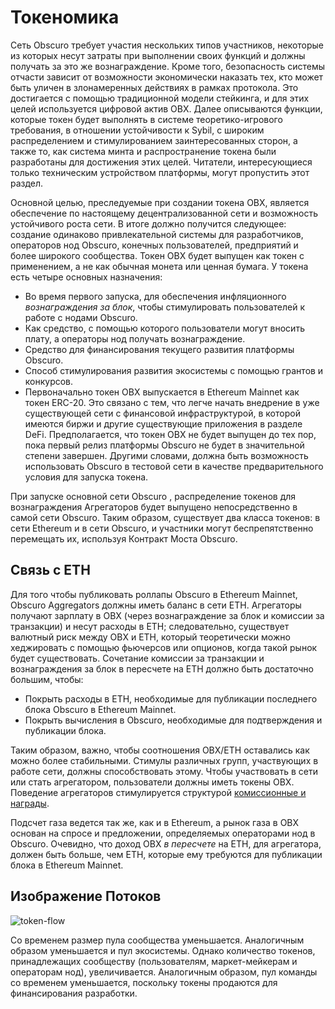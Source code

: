 # Токеномика
Сеть Obscuro требует участия нескольких типов участников, некоторые из которых несут затраты при выполнении своих функций и должны получать за это же вознаграждение. Кроме того, безопасность системы отчасти зависит от возможности экономически наказать тех, кто может быть уличен в злонамеренных действиях в рамках протокола. Это достигается с помощью традиционной модели стейкинга, и для этих целей используется цифровой актив OBX. Далее описываются функции, которые токен будет выполнять в системе теоретико-игрового требования, в отношении устойчивости к Sybil, с широким распределением и стимулированием заинтересованных сторон, а также то, как система минта и распространение токена были разработаны для достижения этих целей. Читатели, интересующиеся только техническим устройством платформы, могут пропустить этот раздел.

Основной целью, преследуемые при создании токена OBX, является обеспечение по настоящему децентрализованной сети и возможность устойчивого роста сети. В итоге должно получится следующее: создание одинаково привлекательной системы для разработчиков, операторов нод Obscuro, конечных пользователей, предприятий и более широкого сообщества. Токен OBX будет выпущен как токен с применением, а не как обычная монета или ценная бумага. У токена есть четыре основных назначения:

* Во время первого запуска, для обеспечения инфляционного _вознаграждения за блок_, чтобы стимулировать пользователей к работе с нодами Obscuro.
* Как средство, с помощью которого пользователи могут вносить плату, а операторы нод получать вознаграждение.
* Средство для финансирования текущего развития платформы Obscuro.
* Способ стимулирования развития экосистемы с помощью грантов и конкурсов.
* Первоначально токен OBX выпускается в Ethereum Mainnet как токен ERC-20. Это связано с тем, что легче начать внедрение в уже существующей сети с финансовой инфраструктурой, в которой имеются биржи и другие существующие приложения в разделе DeFi. Предполагается, что токен OBX не будет выпущен до тех пор, пока первый релиз платформы Obscuro не будет в значительной степени завершен. Другими словами, должна быть возможность использовать Obscuro в тестовой сети в качестве предварительного условия для запуска токена.

При запуске основной сети Obscuro , распределение токенов для вознаграждения Агрегаторов будет выпущено непосредственно в самой сети Obscuro. Таким образом, существует два класса токенов: в сети Ethereum и в сети Obscuro, и участники могут беспрепятственно перемещать их, используя Контракт Моста Obscuro.

## Связь с ETH
Для того чтобы публиковать роллапы Obscuro в Ethereum Mainnet, Obscuro Aggregators должны иметь баланс в сети ETH. Агрегаторы получают зарплату в OBX (через вознаграждение за блок и комиссии за транзакции) и несут расходы в ETH; следовательно, существует валютный риск между OBX и ETH, который теоретически можно хеджировать с помощью фьючерсов или опционов, когда  такой рынок будет существовать. Сочетание комиссии за транзакции и вознаграждения за блок в пересчете на ETH должно быть достаточно большим, чтобы:
* Покрыть расходы в ETH, необходимые для публикации последнего блока Obscuro в Ethereum Mainnet.
* Покрыть вычисления в Obscuro, необходимые для подтверждения и публикации блока.

Таким образом, важно, чтобы соотношения OBX/ETH оставались как можно более стабильными. Стимулы различных групп, участвующих в работе сети, должны способствовать этому. Чтобы участвовать в сети или стать агрегатором, пользователи должны иметь токены OBX. Поведение агрегаторов стимулируется структурой [комиссионные и награды](./fees-rewards).

Подсчет газа ведется так же, как и в Ethereum, а рынок газа в OBX основан на спросе и предложении, определяемых операторами нод в Obscuro. Очевидно, что доход OBX _в пересчете_ на ETH, для агрегатора, должен быть больше, чем ETH, которые ему требуются для публикации блока в Ethereum Mainnet.

## Изображение Потоков
![token-flow](./images/token-flow.png)

Со временем размер пула сообщества уменьшается. Аналогичным образом уменьшается и пул экосистемы. Однако количество токенов, принадлежащих сообществу (пользователям, маркет-мейкерам и операторам нод), увеличивается. Аналогичным образом, пул команды со временем уменьшается, поскольку токены продаются для финансирования разработки.
